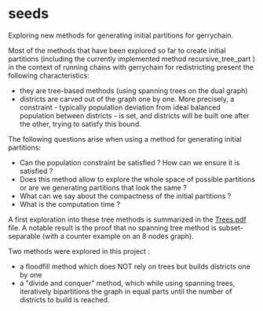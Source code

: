 # seeds
Exploring new methods for generating initial partitions for gerrychain.

Most of the methods that have been explored so far to create initial partitions (including the currently implemented method recursive_tree_part ) in the context of running chains with gerrychain for redistricting present the following characteristics:
- they are tree-based methods (using spanning trees on the dual graph)
- districts are carved out of the graph one by one. More precisely, a constraint - typically population deviation from ideal balanced population between districts - is set, and districts will be built one after the other, trying to satisfy this bound. 

The following questions arise when using a method for generating initial partitions: 
- Can the population constraint be satisfied ? How can we ensure it is satisfied ? 
- Does this method allow to explore the whole space of possible partitions or are we generating partitions that look the same ? 
- What can we say about the compactness of the initial partitions ? 
- What is the computation time ? 

A first exploration into these tree methods is summarized in the [Trees.pdf](seeds/Trees.pdf) file. 
A notable result is the proof that no spanning tree method is subset-separable (with a counter example on an 8 nodes graph). 

Two methods were explored in this project : 
- a floodfill method which does NOT rely on trees but builds districts one by one
- a "divide and conquer" method, which while using spanning trees, iteratively bipartitions the graph in equal parts until the number of districts to build is reached. 





